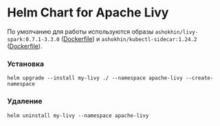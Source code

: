 # Helm Chart for Apache Livy

По умолчанию для работы используются образы `ashokhin/livy-spark:0.7.1-3.3.0` ([Dockerfile](./dockerfiles/livy-spark/Dockerfile)) и `ashokhin/kubectl-sidecar:1.24.2` ([Dockerfile](./dockerfiles/kubectl-sidecar/Dockerfile)).

### Установка

```
helm upgrade --install my-livy ./ --namespace apache-livy --create-namespace
```

### Удаление

```
helm uninstall my-livy --namespace apache-livy
```
